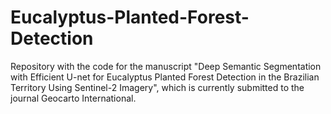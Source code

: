 # Eucalyptus-Planted-Forest-Detection

Repository with the code for the manuscript "Deep Semantic Segmentation with Efficient U-net for Eucalyptus Planted Forest Detection in the Brazilian Territory Using Sentinel-2 Imagery", which is currently submitted to the journal Geocarto International.
